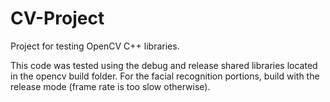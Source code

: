 # CV-Project
Project for testing OpenCV C++ libraries.

This code was tested using the debug and release shared libraries located in the opencv build folder. For the facial
recognition portions, build with the release mode (frame rate is too slow otherwise).
